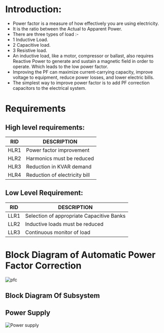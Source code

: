 # Introduction:

- Power factor is a measure of how effectively you are using electricity.
- It is the ratio between the Actual to Apparent Power.
- There are three types of load :-
- 1 Inductive Load.
- 2 Capacitive load.
- 3 Resistive load.
- An inductive load, like a motor, compressor or ballast, also requires Reactive Power to generate and sustain a magnetic field in order to operate. Which leads to the            low power factor.
- Improving the PF can maximize current-carrying capacity, improve voltage to equipment, reduce power losses, and lower electric bills.
- The simplest way to improve power factor is to add PF correction capacitors to the electrical system.

# Requirements

## High level requirements:

|RID	|DESCRIPTION |
|---- |----|
|HLR1	|Power factor improvement |
|HLR2	|Harmonics must be reduced |
|HLR3	|Reduction in KVAR demand |
|HLR4	|Reduction of electricity bill |

## Low Level Requirement:

|RID	|DESCRIPTION |
|---- |----|
|LLR1	|Selection of appropriate Capacitive Banks |
|LLR2	|Inductive loads must be reduced |
|LLR3	|Continuous monitor of  load |

# Block Diagram of Automatic Power Factor Correction

![pfc](https://user-images.githubusercontent.com/82751022/154840565-405ac6e4-475c-43a1-aa9f-7f5c192d89c2.png)

## Block Diagram Of Subsystem

## Power Supply
![Power supply](https://user-images.githubusercontent.com/82751022/154840639-2294ade3-216f-461d-88f8-3651f7df7df1.png)





